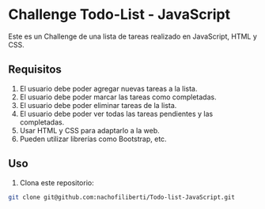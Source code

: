 # Challenge Todo-List - JavaScript

Este es un Challenge de una lista de tareas realizado en JavaScript, HTML y CSS.

## Requisitos

1. El usuario debe poder agregar nuevas tareas a la lista.
2. El usuario debe poder marcar las tareas como completadas.
3. El usuario debe poder eliminar tareas de la lista.
4. El usuario debe poder ver todas las tareas pendientes y las completadas.
5. Usar HTML y CSS para adaptarlo a la web.
6. Pueden utilizar librerías como Bootstrap, etc.

## Uso

1. Clona este repositorio:

```bash
git clone git@github.com:nachofiliberti/Todo-list-JavaScript.git
